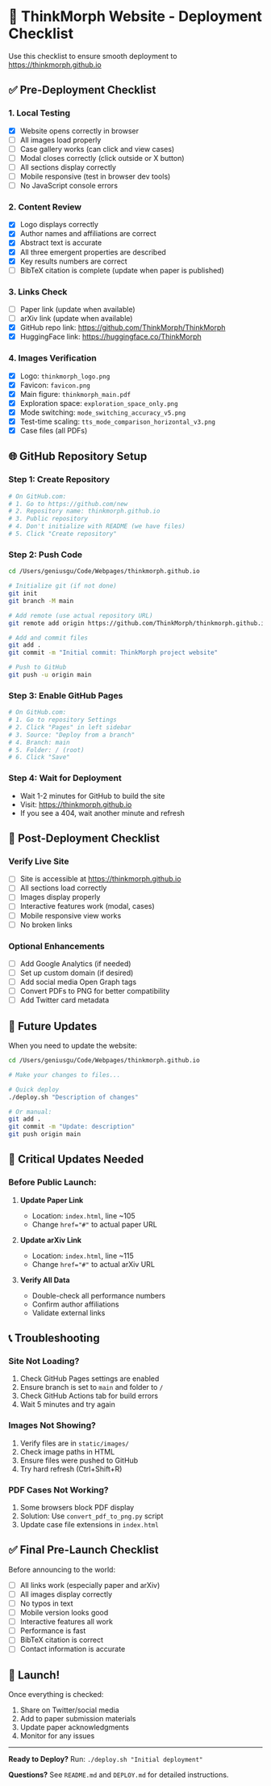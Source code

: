 # 🚀 ThinkMorph Website - Deployment Checklist

Use this checklist to ensure smooth deployment to https://thinkmorph.github.io

## ✅ Pre-Deployment Checklist

### 1. Local Testing
- [x] Website opens correctly in browser
- [ ] All images load properly
- [ ] Case gallery works (can click and view cases)
- [ ] Modal closes correctly (click outside or X button)
- [ ] All sections display correctly
- [ ] Mobile responsive (test in browser dev tools)
- [ ] No JavaScript console errors

### 2. Content Review
- [x] Logo displays correctly
- [x] Author names and affiliations are correct
- [x] Abstract text is accurate
- [x] All three emergent properties are described
- [x] Key results numbers are correct
- [ ] BibTeX citation is complete (update when paper is published)

### 3. Links Check
- [ ] Paper link (update when available)
- [ ] arXiv link (update when available)
- [x] GitHub repo link: https://github.com/ThinkMorph/ThinkMorph
- [x] HuggingFace link: https://huggingface.co/ThinkMorph

### 4. Images Verification
- [x] Logo: `thinkmorph_logo.png`
- [x] Favicon: `favicon.png`
- [x] Main figure: `thinkmorph_main.pdf`
- [x] Exploration space: `exploration_space_only.png`
- [x] Mode switching: `mode_switching_accuracy_v5.png`
- [x] Test-time scaling: `tts_mode_comparison_horizontal_v3.png`
- [x] Case files (all PDFs)

## 🌐 GitHub Repository Setup

### Step 1: Create Repository
```bash
# On GitHub.com:
# 1. Go to https://github.com/new
# 2. Repository name: thinkmorph.github.io
# 3. Public repository
# 4. Don't initialize with README (we have files)
# 5. Click "Create repository"
```

### Step 2: Push Code
```bash
cd /Users/geniusgu/Code/Webpages/thinkmorph.github.io

# Initialize git (if not done)
git init
git branch -M main

# Add remote (use actual repository URL)
git remote add origin https://github.com/ThinkMorph/thinkmorph.github.io.git

# Add and commit files
git add .
git commit -m "Initial commit: ThinkMorph project website"

# Push to GitHub
git push -u origin main
```

### Step 3: Enable GitHub Pages
```bash
# On GitHub.com:
# 1. Go to repository Settings
# 2. Click "Pages" in left sidebar
# 3. Source: "Deploy from a branch"
# 4. Branch: main
# 5. Folder: / (root)
# 6. Click "Save"
```

### Step 4: Wait for Deployment
- Wait 1-2 minutes for GitHub to build the site
- Visit: https://thinkmorph.github.io
- If you see a 404, wait another minute and refresh

## 📝 Post-Deployment Checklist

### Verify Live Site
- [ ] Site is accessible at https://thinkmorph.github.io
- [ ] All sections load correctly
- [ ] Images display properly
- [ ] Interactive features work (modal, cases)
- [ ] Mobile responsive view works
- [ ] No broken links

### Optional Enhancements
- [ ] Add Google Analytics (if needed)
- [ ] Set up custom domain (if desired)
- [ ] Add social media Open Graph tags
- [ ] Convert PDFs to PNG for better compatibility
- [ ] Add Twitter card metadata

## 🔄 Future Updates

When you need to update the website:

```bash
cd /Users/geniusgu/Code/Webpages/thinkmorph.github.io

# Make your changes to files...

# Quick deploy
./deploy.sh "Description of changes"

# Or manual:
git add .
git commit -m "Update: description"
git push origin main
```

## 🎯 Critical Updates Needed

### Before Public Launch:
1. **Update Paper Link**
   - Location: `index.html`, line ~105
   - Change `href="#"` to actual paper URL

2. **Update arXiv Link**
   - Location: `index.html`, line ~115
   - Change `href="#"` to actual arXiv URL

3. **Verify All Data**
   - Double-check all performance numbers
   - Confirm author affiliations
   - Validate external links

## 📞 Troubleshooting

### Site Not Loading?
1. Check GitHub Pages settings are enabled
2. Ensure branch is set to `main` and folder to `/`
3. Check GitHub Actions tab for build errors
4. Wait 5 minutes and try again

### Images Not Showing?
1. Verify files are in `static/images/`
2. Check image paths in HTML
3. Ensure files were pushed to GitHub
4. Try hard refresh (Ctrl+Shift+R)

### PDF Cases Not Working?
1. Some browsers block PDF display
2. Solution: Use `convert_pdf_to_png.py` script
3. Update case file extensions in `index.html`

## ✅ Final Pre-Launch Checklist

Before announcing to the world:
- [ ] All links work (especially paper and arXiv)
- [ ] All images display correctly
- [ ] No typos in text
- [ ] Mobile version looks good
- [ ] Interactive features all work
- [ ] Performance is fast
- [ ] BibTeX citation is correct
- [ ] Contact information is accurate

## 🎉 Launch!

Once everything is checked:
1. Share on Twitter/social media
2. Add to paper submission materials
3. Update paper acknowledgments
4. Monitor for any issues

---

**Ready to Deploy?** Run: `./deploy.sh "Initial deployment"`

**Questions?** See `README.md` and `DEPLOY.md` for detailed instructions.

